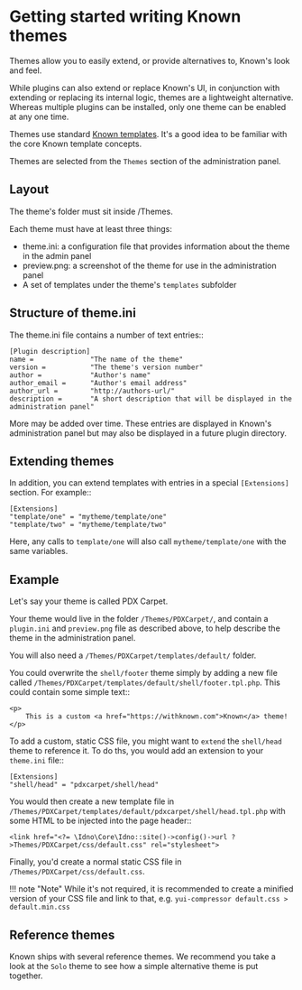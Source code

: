 # Getting started writing Known themes

Themes allow you to easily extend, or provide alternatives to, Known's look and feel.

While plugins can also extend or replace Known's UI, in conjunction with extending or replacing its internal logic,
themes are a lightweight alternative. Whereas multiple plugins can be installed, only one theme can be enabled at any
one time.

Themes use standard [Known templates](../templating/index.md). It's a good idea to be familiar with the
core Known template concepts.

Themes are selected from the `Themes` section of the administration panel.

## Layout

The theme's folder must sit inside /Themes.

Each theme must have at least three things:

* theme.ini: a configuration file that provides information about the theme in the admin panel
* preview.png: a screenshot of the theme for use in the administration panel
* A set of templates under the theme's `templates` subfolder

## Structure of theme.ini

The theme.ini file contains a number of text entries::

    [Plugin description]
    name =              "The name of the theme"
    version =           "The theme's version number"
    author =            "Author's name"
    author_email =      "Author's email address"
    author_url =        "http://authors-url/"
    description =       "A short description that will be displayed in the administration panel"

More may be added over time. These entries are displayed in Known's administration panel but may also be displayed in
a future plugin directory.

## Extending themes

In addition, you can extend templates with entries in a special `[Extensions]` section. For example::

    [Extensions]
    "template/one" = "mytheme/template/one"
    "template/two" = "mytheme/template/two"

Here, any calls to `template/one` will also call `mytheme/template/one` with the same variables.

## Example

Let's say your theme is called PDX Carpet.

Your theme would live in the folder `/Themes/PDXCarpet/`, and contain a `plugin.ini` and `preview.png` file as described
above, to help describe the theme in the administration panel.

You will also need a `/Themes/PDXCarpet/templates/default/` folder.

You could overwrite the `shell/footer` theme simply by adding a new file called `/Themes/PDXCarpet/templates/default/shell/footer.tpl.php`. This could contain some simple text::

    <p>
        This is a custom <a href="https://withknown.com">Known</a> theme!
    </p>

To add a custom, static CSS file, you might want to `extend` the `shell/head` theme to reference it. To do ths, you would add an extension to your `theme.ini` file::

    [Extensions]
    "shell/head" = "pdxcarpet/shell/head"

You would then create a new template file in `/Themes/PDXCarpet/templates/default/pdxcarpet/shell/head.tpl.php` with some HTML to be injected into the page header::

    <link href="<?= \Idno\Core\Idno::site()->config()->url ?>Themes/PDXCarpet/css/default.css" rel="stylesheet">

Finally, you'd create a normal static CSS file in `/Themes/PDXCarpet/css/default.css`.

!!! note "Note"
    While it's not required, it is recommended to create a minified version of your CSS file and link to that, e.g. ```yui-compressor default.css > default.min.css```

## Reference themes

Known ships with several reference themes. We recommend you take a look at the `Solo` theme to see how a simple alternative theme is put together.